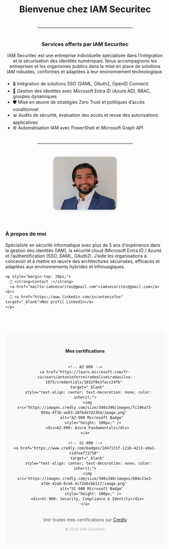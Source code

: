 <h1 style="text-align: center;">Bienvenue chez IAM Securitec</h1>

<hr style="margin: 40px auto; width: 60%; border: 1px solid #eee;">

<h3 style="text-align: center;">Services offerts par IAM Securitec</h3>

<p style="max-width: 800px; margin: 0 auto; text-align: center;">
IAM Securitec est une entreprise individuelle spécialisée dans l’intégration et la sécurisation des identités numériques. Nous accompagnons les entreprises et les organismes publics dans la mise en place de solutions IAM robustes, conformes et adaptées à leur environnement technologique.
</p>

<ul style="max-width: 800px; margin: 20px auto;">
  <li>🔒 Intégration de solutions SSO (SAML, OAuth2, OpenID Connect)</li>
  <li>🔐 Gestion des identités avec Microsoft Entra ID (Azure AD), RBAC, groupes dynamiques</li>
  <li>🛡️ Mise en œuvre de stratégies Zero Trust et politiques d’accès conditionnel</li>
  <li>📊 Audits de sécurité, évaluation des accès et revue des autorisations applicatives</li>
  <li>⚙️ Automatisation IAM avec PowerShell et Microsoft Graph API</li>
</ul>

<hr style="margin: 40px auto; width: 60%; border: 1px solid #eee;">

<div style="display: flex; flex-wrap: wrap; align-items: flex-start; justify-content: center; gap: 40px; max-width: 1000px; margin: 0 auto;">

  <!-- Photo -->
  <div style="flex: 1; min-width: 250px; text-align: center;">
    <img src="photo.jpg" alt="Photo Antonio Ferreira" style="width: 200px; border-radius: 12px; box-shadow: 0 2px 8px rgba(0,0,0,0.15);" />
  </div>

  <!-- À propos -->
  <div style="flex: 2; min-width: 300px;">
    <h3>À propos de moi</h3>
    <p>
      Spécialiste en sécurité informatique avec plus de 5 ans d'expérience dans la gestion des identités (IAM), la sécurité cloud (Microsoft Entra ID / Azure) et l’authentification (SSO, SAML, OAuth2). J’aide les organisations à concevoir et à mettre en œuvre des architectures sécurisées, efficaces et adaptées aux environnements hybrides et infonuagiques.
    </p>

    <p style="margin-top: 20px;">
      📧 <strong>Contact :</strong> 
      <a href="mailto:iamsecuritec@gmail.com">iamsecuritec@gmail.com</a><br>
      🔗 <a href="https://www.linkedin.com/in/antoniofos" target="_blank">Mon profil LinkedIn</a>
    </p>
  </div>

</div>

<footer style="text-align: center; margin-top: 60px; padding: 30px 20px; background-color: #f9f9f9;">
  <h4>Mes certifications</h4>

  <div style="display: flex; justify-content: center; flex-wrap: wrap; gap: 30px; margin-top: 15px;">
    
    <!-- AZ-900 -->
    <a href="https://learn.microsoft.com/fr-ca/users/antonioferreiradeoliveiradasilva-1975/credentials/1832f8e3facc24fb" 
       target="_blank" 
       style="text-align: center; text-decoration: none; color: inherit;">
      <img src="https://images.credly.com/size/340x340/images/fc196a73-050a-4f36-ae83-207bde7d23b4/image.png" 
           alt="AZ-900 Microsoft Badge" 
           style="height: 100px;" />
      <div>AZ-900: Azure Fundamentals</div>
    </a>

    <!-- SC-900 -->
    <a href="https://www.credly.com/badges/1d47131f-121b-4213-a9a1-c147eef73750" 
       target="_blank" 
       style="text-align: center; text-decoration: none; color: inherit;">
      <img src="https://images.credly.com/size/340x340/images/684c21e1-a7de-42a6-8ce6-4c72e6cbb117/image.png" 
           alt="SC-900 Microsoft Badge" 
           style="height: 100px;" />
      <div>SC-900: Security, Compliance & Identity</div>
    </a>

  </div>

  <p style="margin-top: 20px; font-size: 14px; color: #555;">
    Voir toutes mes certifications sur <a href="https://www.credly.com/users/antonio-ferreira-de-oliveira-da-silva/badges" target="_blank">Credly</a>
  </p>

  <p style="margin-top: 10px; font-size: 12px; color: #aaa;">© 2025 IAM Securitec</p>
</footer>

